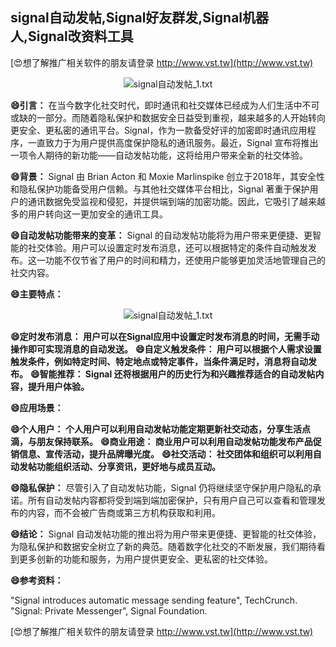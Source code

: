 ## **signal自动发帖,Signal好友群发,Signal机器人,Signal改资料工具**

[😍想了解推广相关软件的朋友请登录 http://www.vst.tw](http://www.vst.tw)

 <center><img src="https://vst.tw/MP4/tuiguang/png/3.png" alt="signal自动发帖_1.txt"></center>

**😄引言：**
在当今数字化社交时代，即时通讯和社交媒体已经成为人们生活中不可或缺的一部分。而随着隐私保护和数据安全日益受到重视，越来越多的人开始转向更安全、更私密的通讯平台。Signal，作为一款备受好评的加密即时通讯应用程序，一直致力于为用户提供高度保护隐私的通讯服务。最近，Signal 宣布将推出一项令人期待的新功能——自动发帖功能，这将给用户带来全新的社交体验。

**😄背景：**
Signal 由 Brian Acton 和 Moxie Marlinspike 创立于2018年，其安全性和隐私保护功能备受用户信赖。与其他社交媒体平台相比，Signal 著重于保护用户的通讯数据免受监视和侵犯，并提供端到端的加密功能。因此，它吸引了越来越多的用户转向这一更加安全的通讯工具。

**😄自动发帖功能带来的变革：**
Signal 的自动发帖功能将为用户带来更便捷、更智能的社交体验。用户可以设置定时发布消息，还可以根据特定的条件自动触发发布。这一功能不仅节省了用户的时间和精力，还使用户能够更加灵活地管理自己的社交内容。

**😄主要特点：**

 <center><img src="https://vst.tw/MP4/tuiguang/png/7.png" alt="signal自动发帖_1.txt"></center>

**😄定时发布消息： 用户可以在Signal应用中设置定时发布消息的时间，无需手动操作即可实现消息的自动发送。**
**😄自定义触发条件： 用户可以根据个人需求设置触发条件，例如特定时间、特定地点或特定事件，当条件满足时，消息将自动发布。**
**😄智能推荐： Signal 还将根据用户的历史行为和兴趣推荐适合的自动发帖内容，提升用户体验。**

**😄应用场景：**

**😄个人用户： 个人用户可以利用自动发帖功能定期更新社交动态，分享生活点滴，与朋友保持联系。**
**😄商业用途： 商业用户可以利用自动发帖功能发布产品促销信息、宣传活动，提升品牌曝光度。**
**😄社交活动： 社交团体和组织可以利用自动发帖功能组织活动、分享资讯，更好地与成员互动。**

**😄隐私保护：**
尽管引入了自动发帖功能，Signal 仍将继续坚守保护用户隐私的承诺。所有自动发帖内容都将受到端到端加密保护，只有用户自己可以查看和管理发布的内容，而不会被广告商或第三方机构获取和利用。

**😄结论：**
Signal 自动发帖功能的推出将为用户带来更便捷、更智能的社交体验，为隐私保护和数据安全树立了新的典范。随着数字化社交的不断发展，我们期待看到更多创新的功能和服务，为用户提供更安全、更私密的社交体验。

**😄参考资料：**

"Signal introduces automatic message sending feature", TechCrunch.
"Signal: Private Messenger", Signal Foundation.

[😍想了解推广相关软件的朋友请登录 http://www.vst.tw](http://www.vst.tw)



